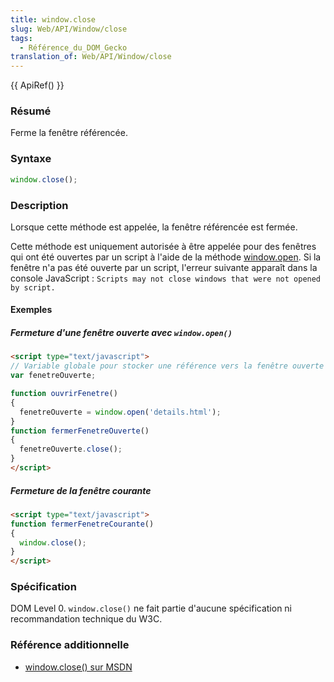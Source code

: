 ```yaml
---
title: window.close
slug: Web/API/Window/close
tags:
  - Référence_du_DOM_Gecko
translation_of: Web/API/Window/close
---
```

{{ ApiRef() }}

### Résumé

Ferme la fenêtre référencée.

### Syntaxe

```js
window.close();
```

### Description

Lorsque cette méthode est appelée, la fenêtre référencée est fermée.

Cette méthode est uniquement autorisée à être appelée pour des fenêtres qui ont été ouvertes par un script à l'aide de la méthode [window.open](fr/DOM/window.open). Si la fenêtre n'a pas été ouverte par un script, l'erreur suivante apparaît dans la console JavaScript&nbsp;: `Scripts may not close windows that were not opened by script.`

#### Exemples

##### Fermeture d'une fenêtre ouverte avec `window.open()`

```html
<script type="text/javascript">
// Variable globale pour stocker une référence vers la fenêtre ouverte
var fenetreOuverte;

function ouvrirFenetre()
{
  fenetreOuverte = window.open('details.html');
}
function fermerFenetreOuverte()
{
  fenetreOuverte.close();
}
</script>
```

##### Fermeture de la fenêtre courante

```html
<script type="text/javascript">
function fermerFenetreCourante()
{
  window.close();
}
</script>
```

### Spécification

DOM Level 0. `window.close()` ne fait partie d'aucune spécification ni recommandation technique du W3C.

### Référence additionnelle

- [window.close() sur MSDN](http://msdn.microsoft.com/library/default.asp?url=/workshop/author/dhtml/reference/methods/close_0.asp)
